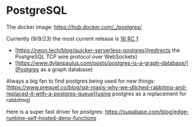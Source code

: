 # PostgreSQL

The docker image: https://hub.docker.com/_/postgres/

Currently (9/9/23) the most current release is [16 RC 1](https://www.postgresql.org/docs/16/upgrading.html)



  - [https://neon.tech/blog/quicker-serverless-postgres](redirects the PostgreSQL TCP wire protocol over WebSockets)
  - [https://www.dylanpaulus.com/posts/postgres-is-a-graph-database/](Postgres as a graph database)

Always a big fan to find postgres being used for new things:
[https://www.prequel.co/blog/sql-maxis-why-we-ditched-rabbitmq-and-replaced-it-with-a-postgres-queue](using postgres as a replacement for rabbitmq)

Here is a super fast driver for postgres:
https://supabase.com/blog/edge-runtime-self-hosted-deno-functions
